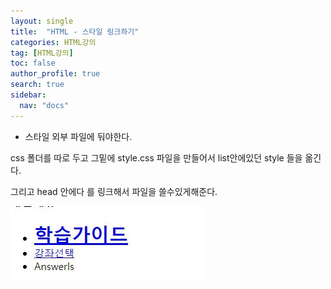 ```yaml
---
layout: single
title:  "HTML - 스타일 링크하기"
categories: HTML강의
tag: [HTML강의]
toc: false
author_profile: true
search: true
sidebar:
  nav: "docs"
---
```


- 스타일 외부 파일에 둬야한다.

css 폴더를 따로 두고 그밑에  style.css 파일을 만들어서 list안에있던 style 들을 옮긴다.


그리고 head 안에다 
    <link href ="../css/style.css" type= "text/css" rel="stylesheet" >
를 링크해서 파일을 쓸수있게해준다.


![css적용](/assets/images/css적용.jpg)